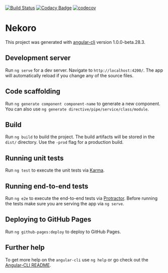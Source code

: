 [![Build Status](https://travis-ci.org/DarkerTV/nekoro.svg?branch=master)](https://travis-ci.org/DarkerTV/nekoro)
[![Codacy Badge](https://api.codacy.com/project/badge/Grade/d27c5cc3cdac4339a30d4153aabe7f83)](https://www.codacy.com/app/DarkerTV/nekoro?utm_source=github.com&amp;utm_medium=referral&amp;utm_content=DarkerTV/nekoro&amp;utm_campaign=Badge_Grade)
[![codecov](https://codecov.io/gh/DarkerTV/nekoro/branch/master/graph/badge.svg)](https://codecov.io/gh/DarkerTV/nekoro)

# Nekoro

This project was generated with [angular-cli](https://github.com/angular/angular-cli) version 1.0.0-beta.28.3.

## Development server
Run `ng serve` for a dev server. Navigate to `http://localhost:4200/`. The app will automatically reload if you change any of the source files.

## Code scaffolding

Run `ng generate component component-name` to generate a new component. You can also use `ng generate directive/pipe/service/class/module`.

## Build

Run `ng build` to build the project. The build artifacts will be stored in the `dist/` directory. Use the `-prod` flag for a production build.

## Running unit tests

Run `ng test` to execute the unit tests via [Karma](https://karma-runner.github.io).

## Running end-to-end tests

Run `ng e2e` to execute the end-to-end tests via [Protractor](http://www.protractortest.org/).
Before running the tests make sure you are serving the app via `ng serve`.

## Deploying to GitHub Pages

Run `ng github-pages:deploy` to deploy to GitHub Pages.

## Further help

To get more help on the `angular-cli` use `ng help` or go check out the [Angular-CLI README](https://github.com/angular/angular-cli/blob/master/README.md).
